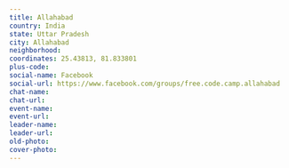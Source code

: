 ```yaml
---
title: Allahabad
country: India
state: Uttar Pradesh
city: Allahabad
neighborhood: 
coordinates: 25.43813, 81.833801
plus-code:
social-name: Facebook
social-url: https://www.facebook.com/groups/free.code.camp.allahabad
chat-name:
chat-url:
event-name:
event-url:
leader-name:
leader-url:
old-photo: 
cover-photo:
---
```

